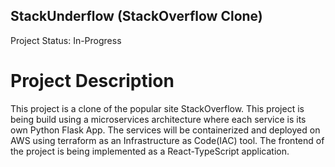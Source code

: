 ## StackUnderflow (StackOverflow Clone)
Project Status: In-Progress

# Project Description
This project is a clone of the popular site StackOverflow. This project is
being build using a microservices architecture where each service is its
own Python Flask App. The services will be containerized and deployed on
AWS using terraform as an Infrastructure as Code(IAC) tool. The frontend
of the project is being implemented as a React-TypeScript application.
